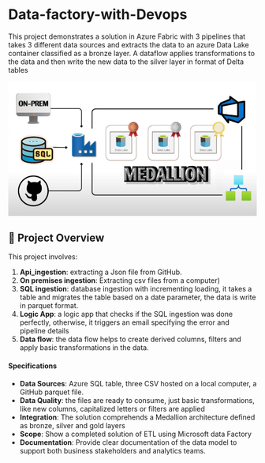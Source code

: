 # Data-factory-with-Devops

This project demonstrates a solution in Azure Fabric with 3 pipelines that takes 3 different data sources and extracts the data to an azure Data Lake container classified as a bronze layer. A dataflow applies transformations to the data and then write the new data to the silver layer in format of Delta tables


![image](assets/DataFactory.png/)

## 📖 Project Overview
This project involves:

1. **Api_ingestion**: extracting a Json file from GitHub.
2. **On premises ingestion**: Extracting csv files from a computer)
3. **SQL ingestion**: database ingestion with incrementing loading, it takes a table and migrates the table based on a date parameter, the data is write in parquet format.
4. **Logic App**: a logic app that checks if the SQL ingestion was done perfectly, otherwise, it triggers an email specifying the error and pipeline details
5. **Data flow**: the data flow helps to create derived columns, filters and apply basic transformations in the data.



#### Specifications
- **Data Sources**: Azure SQL table, three CSV hosted on a local computer, a GitHub parquet file.
- **Data Quality**: the files are ready to consume, just basic transformations, like new columns, capitalized letters or filters are applied
- **Integration**: The solution comprehends a Medallion architecture defined as bronze, silver and gold layers
- **Scope**: Show a completed solution of ETL using Microsoft data Factory
- **Documentation**: Provide clear documentation of the data model to support both business stakeholders and analytics teams.
